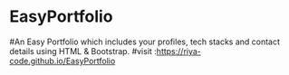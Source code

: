 # EasyPortfolio
#An Easy Portfolio which includes your profiles, tech stacks and contact details using HTML & Bootstrap.
#visit :https://riya-code.github.io/EasyPortfolio
